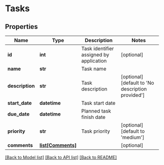 # Tasks

## Properties
Name | Type | Description | Notes
------------ | ------------- | ------------- | -------------
**id** | **int** | Task identifier assigned by application | [optional] 
**name** | **str** | Task name | 
**description** | **str** | Task description | [optional] [default to 'No description provided']
**start_date** | **datetime** | Task start date | 
**due_date** | **datetime** | Planned task finish date | 
**priority** | **str** | Task priority | [optional] [default to 'medium']
**comments** | [**list[Comments]**](Comments.md) |  | [optional] 

[[Back to Model list]](../README.md#documentation-for-models) [[Back to API list]](../README.md#documentation-for-api-endpoints) [[Back to README]](../README.md)

